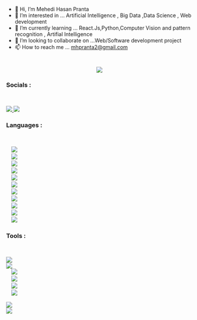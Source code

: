 - 👋 Hi, I’m Mehedi Hasan Pranta
- 👀 I’m interested in ... Artificial Intelligence , Big Data ,Data Science , Web development
- 🌱 I’m currently learning ... React.Js,Python,Computer Vision and pattern recognition , Artifial Intelligence  
- 💞️ I’m looking to collaborate on ...Web/Software development project 
- 📫 How to reach me ... mhpranta2@gmail.com

<!---
mhpranta12/mhpranta12 is a ✨ special ✨ repository because its `README.md` (this file) appears on your GitHub profile.
You can click the Preview link to take a look at your changes.
--->

<h1 align="center">
  <a href="https://git.io/typing-svg">
    <img src="https://readme-typing-svg.herokuapp.com?font=cambria&size=30&lines=Hi++Welcome+to+my+Github;I+am+Mehedi+Hasan+Pranta">
  </a>
</h1>

<h3> Socials : </h3> <br>

<a href="https://www.linkedin.com/in/mehedi-hasan-pranta-a53176162/"> <img src="https://img.icons8.com/fluency/48/000000/linkedin.png"/> </a>
<a href="https://www.facebook.com/mehedihasan.pranta.7/"> <img src="https://img.icons8.com/fluency/48/000000/facebook.png"/> </a>


<h3> Languages : </h3> <br>
<code>
  <img src="https://img.icons8.com/color/48/000000/c-programming.png"/>
  <img src="https://img.icons8.com/color/48/000000/c-plus-plus-logo.png"/>
  <img src="https://img.icons8.com/ios/48/000000/java-coffee-cup-logo--v2.png"/>
  <img src="https://img.icons8.com/color/48/000000/c-sharp-logo.png"/>
  <img src="https://img.icons8.com/color/48/000000/python--v2.png"/>
  <img src="https://img.icons8.com/color/48/000000/html-5--v2.png"/>
  <img src="https://img.icons8.com/color/48/000000/css3.png"/>
  <img src="https://img.icons8.com/dusk/64/000000/php-logo.png"/>
  <img src="https://img.icons8.com/dusk/64/26e07f/javascript-logo.png"/>
  <img src="https://img.icons8.com/fluency/48/000000/laravel.png"/>
  <img src="https://img.icons8.com/color/50/000000/react-native.png"/>
</code>


<h3> Tools : </h3> <br>

<code>
<img src="https://img.icons8.com/color/50/000000/git.png"/>
<img src="https://img.icons8.com/color/48/000000/adobe-photoshop.png"/>
  <img src="https://img.icons8.com/color/50/000000/word.png"/>
  <img src="https://img.icons8.com/color/48/000000/ms-powerpoint.png"/>
  <img src="https://img.icons8.com/fluency/48/000000/visual-studio-code-2019.png"/>
  <img src="https://img.icons8.com/officel/16/000000/java-eclipse.png"/>
</code>


<img src="https://github-readme-stats.vercel.app/api?username=mhpranta12&show_icons=true&count_private=true&theme=blue-green)](https://github.com/mhpranta12"><br>
<img src="https://github-readme-stats.vercel.app/api/top-langs/?username=mhpranta12&theme=blue-blue&layout=compact">
